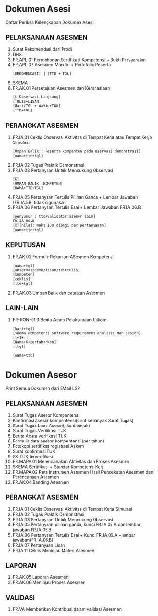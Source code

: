 # Dokumen Asesi
Daftar Periksa Kelengkapan Dokumen Asesi :
## PELAKSANAAN ASESMEN

1. Surat Rekomendasi dari Prodi
2. DHS
3. FR.APL.01 Permohonan Sertifikasi Kompetensi + Bukti Persyaratan
4. FR.APL.02 Asesmen Mandiri + Portofolio Peserta 
   ```html
   [REKOMENDASI] | [TTD + TGL]
   ```
6. SKEMA
7. FR.AK.01 Persetujuan Asesmen dan Kerahasiaan
   ```html
   [L:Observasi Langsung]
   [TULIS+LISAN]
   [Hari/TGL + Waktu+TUK]
   [TTD+TGL]
   ```

## PERANGKAT ASESMEN

1. FR.IA.01 Ceklis Observasi Aktivitas di Tempat Kerja atau Tempat Kerja Simulasi
   ```html
   [Umpan Balik : Peserta kompenten pada oservasi demonstrasi]
   [nama+ttd+tgl]
   ```
2. FR.IA.02 Tugas Praktik Demonstrasi
3. FR.IA.03 Pertanyaan Untuk Mendukung Observasi
   ```html
   [K]
   [UMPAN BALIK :KOMPETEN]
   [NAMA+TTD+TGL]
   ```
4. FR.IA.05 Pertanyaan Tertulis Pilihan Ganda + Lembar Jawaban (FR.IA.5B) tidak digunakan
5. FR.IA.06 Pertanyaan Tertulis Esai + Lembar Jawaban FR.IA 06.B
   ```html
   [penyusun : ttd+validator:asesor lain]
   FR.IA 06.B
   [k][nilai: maks 100 dibagi per pertanyaaan]
   [nama+ttd+tgl]
   ```

## KEPUTUSAN

1. FR.AK.02 Formulir Rekaman ASesmen Kompetensi
   ```html
   [nama+tgl]
   [observasidemo/lisan/testtulis]
   [kompeten]
   [ceklis]
   [ttd+tgl]
   ```
2. FR.AK.03 Umpan Balik dan cataatan Asesmen

## LAIN-LAIN

1. FR-KON-01.3 Berita Acara Pelaksanaan Ujikom
   ```html
   [hari+tgl]
   [skema kompetensi software requirement analisis dan design]
   [1+1+-]
   [Nama+K+pertahankan]
   [ttgl]

   [nama+ttd]
   ```

# Dokumen Asesor

Print Semua Dokumen dari EMail LSP
 
## PELAKSANAAN ASESMEN

1. Surat Tugas Asesor Kompentensi
2. Konfirmasi asesor kompentensi(print sebanyak Surat Tugas)
3. Surat Tugas Lead Asesor(jika ditunjuk)
4. Surat Tugas Verifikasi TUK
5. Berita Acara verifikasi TUK
6. Formulir data asesor kompentensi (per tahun)
7. Fotokopi sertifikas registrasi Askom
8. Surat konfirmasi TUK
9. SK TUK terverifikasi
10. FR.MAPA.01 Merencanakan Aktivitas dan Proses Asesmen
11. SKEMA Sertifikasi + Standar Kompetensi Kerj
12. FR.MAPA.02 Peta Instrumen Asesmen Hasil Pendekatan Asesmen dan Perencanaan Asesmen
13. FR.AK.04 Banding Asesmen

## PERANGKAT ASESMEN

1. FR.IA.01 Ceklis Observasi Aktivitas di Tempat Kerja Simulasi
2. FR.IA.02 Tugas Praktik Demonstrasi
3. FR.IA.03 Pertanyaan Untuk Mendukung Observasi
4. FR.IA.05 Pertanyaan pilihan ganda, kunci FR.IA.05.A dan lembar jawaban FR.IA.05.B
5. FR.IA.06 Pertanyaan Tertulis Esai + Kunci FR.IA.06.A +lembar jawaban(FR.IA.06.B)
6. FR.IA.07 Pertanyaan Lisan
7. FR.IA.11 Ceklis Meninjau Materi Asesmen

## LAPORAN

1. FR.AK.05 Laporan Asesmen
2. FR.AK.06 Meninjau Proses Asesmen

## VALIDASI

1. FR.VA Memberikan Kontribusi dalam validasi Asesmen

